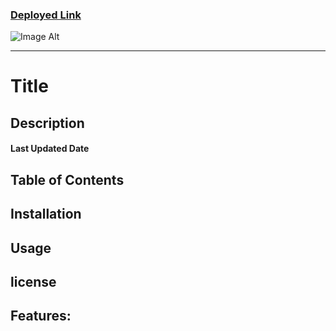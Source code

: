 ### [Deployed Link](link)

![Image Alt](image-link)

------

# Title

## Description

#### **Last Updated Date** 

## Table of Contents

## Installation

## Usage

## license

## Features: